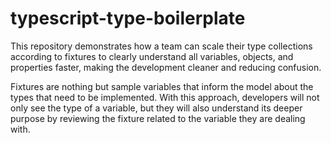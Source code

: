 # typescript-type-boilerplate
This repository demonstrates how a team can scale their type collections according to fixtures to clearly understand all variables, objects, and properties faster, making the development cleaner and reducing confusion.

Fixtures are nothing but sample variables that inform the model about the types that need to be implemented. With this approach, developers will not only see the type of a variable, but they will also understand its deeper purpose by reviewing the fixture related to the variable they are dealing with.